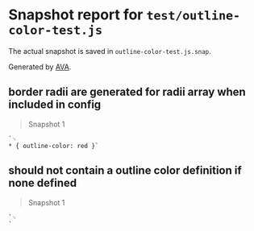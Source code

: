 # Snapshot report for `test/outline-color-test.js`

The actual snapshot is saved in `outline-color-test.js.snap`.

Generated by [AVA](https://ava.li).

## border radii are generated for radii array when included in config

> Snapshot 1

    `␊
    * { outline-color: red }`

## should not contain a outline color definition if none defined

> Snapshot 1

    `␊
    `

